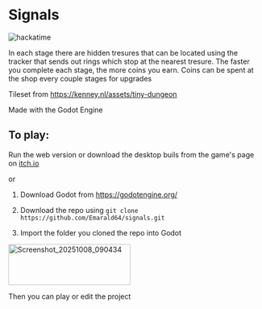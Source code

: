 # Signals
![hackatime](https://hackatime-badge.hackclub.com/U0785D5VDEK/signals)

In each stage there are hidden tresures that can be located using the tracker that sends out rings which stop at the nearest tresure. The faster you complete each stage, the more coins you earn. Coins can be spent at the shop every couple stages for upgrades

Tileset from https://kenney.nl/assets/tiny-dungeon

Made with the Godot Engine

## To play:

Run the web version or download the desktop buils from the game's page on [itch.io](https://xanderath.itch.io/signals)

or

1. Download Godot from https://godotengine.org/

2. Download the repo using
``git clone https://github.com/Emarald64/signals.git``

4. Import the folder you cloned the repo into Godot 

<img width="242" height="81" alt="Screenshot_20251008_090434" src="https://github.com/user-attachments/assets/1e9504e7-3593-41b7-af27-6276a2f9500b" />

Then you can play or edit the project
